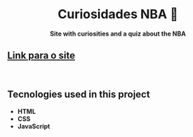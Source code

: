<h1 align="center"> <strong>Curiosidades NBA 🏀</strong> </h1>
 <p align="center"> <strong>Site with curiosities and a quiz about the NBA</strong> </p>
 <h2 > <a  href="https://heuristic-northcutt-5a6a33.netlify.app/"> Link para o site </a> </h2>
 <br>
<h2>Tecnologies used in this project</h2>
<ul>
 <li><strong>HTML<strong></li>
 <li><strong>CSS<strong></li>
 <li><strong>JavaScript<strong></li>
<ul>

